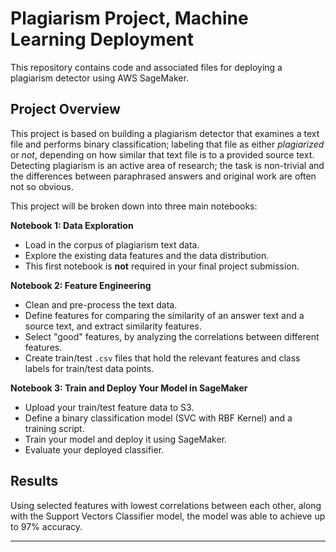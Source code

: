 # Plagiarism Project, Machine Learning Deployment

This repository contains code and associated files for deploying a plagiarism detector using AWS SageMaker.

## Project Overview

This project is based on building a plagiarism detector that examines a text file and performs binary classification; labeling that file as either *plagiarized* or *not*, depending on how similar that text file is to a provided source text. Detecting plagiarism is an active area of research; the task is non-trivial and the differences between paraphrased answers and original work are often not so obvious.

This project will be broken down into three main notebooks:

**Notebook 1: Data Exploration**
* Load in the corpus of plagiarism text data.
* Explore the existing data features and the data distribution.
* This first notebook is **not** required in your final project submission.

**Notebook 2: Feature Engineering**

* Clean and pre-process the text data.
* Define features for comparing the similarity of an answer text and a source text, and extract similarity features.
* Select "good" features, by analyzing the correlations between different features.
* Create train/test `.csv` files that hold the relevant features and class labels for train/test data points.

**Notebook 3: Train and Deploy Your Model in SageMaker**

* Upload your train/test feature data to S3.
* Define a binary classification model (SVC with RBF Kernel) and a training script.
* Train your model and deploy it using SageMaker.
* Evaluate your deployed classifier.


## Results

Using selected features with lowest correlations between each other, along with the Support Vectors Classifier model, the model was able to achieve up to 97% accuracy.

---



